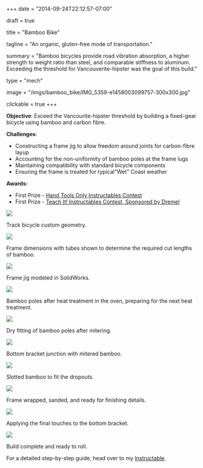 +++
date = "2014-09-24T22:12:57-07:00"

draft = true

title = "Bamboo Bike"

tagline = "An organic, gluten-free mode of transportation."

summary = "Bamboo bicycles provide road vibration absorption, a higher strength to weight ratio than steel, and comparable stiffness to aluminum. Exceeding the threshold for Vancouverite-hipster was the goal of this build."

type = "mech"

image = "/imgs/bamboo_bike/IMG_5359-e1458003099757-300x300.jpg"

clickable = true
+++

<p><strong>Objective</strong>: Exceed the Vancourite-hipster threshold by building a fixed-gear bicycle using bamboo and carbon fibre.</p>
            
<p><strong>Challenges</strong>:</p>

<ul>
	<li style="text-align: left;">Constructing a frame jig to allow freedom around joints for carbon-fibre layup</li>
	<li style="text-align: left;">Accounting for the non-uniformity of bamboo poles at the frame lugs</li>
	<li style="text-align: left;">Maintaining compatibility with standard bicycle components</li>
	<li style="text-align: left;">Ensuring the frame is treated for typical"Wet" Coast weather</li>
</ul>
<p><strong>Awards:</strong></p>
<ul>
	<li>First Prize - <a href="http://www.instructables.com/contest/handtoolsonly/" target="_blank">Hand Tools Only Instructables Contest</a></li>
	<li>First Prize - <a href="http://www.instructables.com/contest/teachit/" target="_blank">Teach It! Instructables Contest, Sponsored by Dremel</a></li>
</ul>

<a><img class="img-responsive img-content" src="/imgs/bamboo_bike/Bike-frame-geometry-1024x567.png" /></a>
<p class="caption">Track bicycle custom geometry.</p>

<a><img class="img-responsive img-content" src="/imgs/bamboo_bike/Drawing-Bike-frame-dimensions-1024x680.png" /></a>
<p class="caption">Frame dimensions with tubes shown to determine the required cut lengths of bamboo.</p>

<a><img class="img-responsive img-content" src="/imgs/bamboo_bike/Bamboo-bike-in-jig-1-1024x572.jpg" /></a>
<p class="caption">Frame jig modeled in SolidWorks.</p>


<a><img class="img-responsive img-content" src="/imgs/bamboo_bike/2013-09-15-14.21.10-1024x768.jpg" /></a>
<p class="caption">Bamboo poles after heat treatment in the oven, preparing for the next heat treatment.</p>

<a><img class="img-responsive img-content" src="/imgs/bamboo_bike/05-IMG_3962.jpg" /></a>
<p class="caption">Dry fitting of bamboo poles after mitering.</p>

<a><img class="img-responsive img-content" src="/imgs/bamboo_bike/07-IMG_3968.jpg" /></a>
<p class="caption">Bottom bracket junction with mitered bamboo.</p>

<a><img class="img-responsive img-content" src="/imgs/bamboo_bike/11-IMG_3985-1024x768.jpg" /></a>
<p class="caption">Slotted bamboo to fit the dropouts.</p>

<a><img class="img-responsive img-content" src="/imgs/bamboo_bike/IMG_20140817_143412-1024x768.jpg" /></a>
<p class="caption">Frame wrapped, sanded, and ready for finishing details.</p>

<a><img class="img-responsive img-content" src="/imgs/bamboo_bike/IMG_20140817_153701-768x1024.jpg" /></a>
<p class="caption">Applying the final touches to the bottom bracket.</p>

<a><img class="img-responsive img-content" src="/imgs/bamboo_bike/IMG_5359-e1424407598804.jpg" /></a>
<p class="caption">Build complete and ready to roll.</p>

<p>For a detailed step-by-step guide, head over to my <a href="http://www.instructables.com/id/Building-a-Carbon-Fibre-Bamboo-Bicycle-From-Scratc/" target="_blank">Instructable</a>.</p>